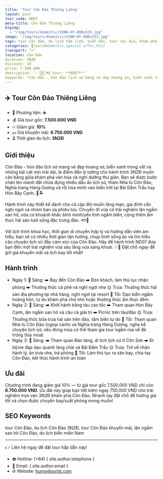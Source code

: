 ```yaml
---
title: 'Tour Côn Đảo Thiêng Liêng'
layout: post
tour_code: ND07
meta-title: Côn Đảo Thiêng Liêng
bigimg:
  - "/img/tours/domestic/VINH-HY-800x533.jpg"
image: "/img/tours/domestic/VINH-HY-800x533.jpg"
tags: tour côn đảo, du lịch tâm linh, biển đảo, tour nội địa, khám phá việt nam
categories: [tours#domestic,special-offer,hot]
transport: "✈️"
location: Côn Đảo
duration: 3N2Đ
discount: 10
price: 7.500.000
description: "- 🆔 Mã tour: **ND07**"
keywords: "Côn Đảo - hòn đảo lịch sử mang vẻ đẹp hoang sơ, biển xanh trong vắt và những bãi cát mịn trải dài, là điểm đến lý tưởng cho hành trình 3N2Đ muốn cân bằng giữa khám phá văn hóa và nghỉ dưỡng thư giãn. Bạn sẽ được bước chân lên mảnh đất chứa đựng nhiều dấu ấn lịch sử, thăm Nhà tù Côn Đảo, Nghĩa trang Hàng Dương và rồi hòa mình vào biển trời tại Bãi Đầm Trầu hay Hòn Bảy Cạnh. 🌊🏝️"
---
```


## ✈️ Tour Côn Đảo Thiêng Liêng

- 🚗 Phương tiện: **✈️**
- 💰 Giá tour gốc: **7.500.000 VND**
- 🔥 Giảm giá: **10%**
- 💵 Giá khuyến mãi: **6.750.000 VND**
- ⏳ Thời gian du lịch: **3N2Đ**

## Giới thiệu
Côn Đảo - hòn đảo lịch sử mang vẻ đẹp hoang sơ, biển xanh trong vắt và những bãi cát mịn trải dài, là điểm đến lý tưởng cho hành trình 3N2Đ muốn cân bằng giữa khám phá văn hóa và nghỉ dưỡng thư giãn. Bạn sẽ được bước chân lên mảnh đất chứa đựng nhiều dấu ấn lịch sử, thăm Nhà tù Côn Đảo, Nghĩa trang Hàng Dương và rồi hòa mình vào biển trời tại Bãi Đầm Trầu hay Hòn Bảy Cạnh. 🌊🏝️

Hành trình này thiết kế dành cho cả cặp đôi muốn lãng mạn, gia đình cần nghỉ ngơi và nhóm bạn ưa phiêu lưu. Chuyến đi vừa có trải nghiệm lặn ngắm san hô, vừa có khoảnh khắc bình minh/yên tĩnh ngắm biển, cộng thêm ẩm thực hải sản tươi sống đặc trưng đảo. 🐟🦀

Với lịch trình khoa học, thời gian di chuyển hợp lý và hướng dẫn viên am hiểu, bạn sẽ có nhiều thời gian tận hưởng, chụp hình sống ảo và tìm hiểu câu chuyện lịch sử đầy cảm xúc của Côn Đảo. Hãy để hành trình ND07 đưa bạn đến một trải nghiệm vừa sâu lắng vừa sảng khoái. ✨📸 Đặt chỗ ngay để giữ giá khuyến mãi và lịch bay tốt nhất!

## Hành trình
- Ngày 1:
  🌅 Sáng: ➡️ Bay đến Côn Đảo ➡️ Đón khách, làm thủ tục nhận phòng ➡️ Thưởng thức cà phê và nghỉ ngơi nhẹ
  🌞 Trưa: Thưởng thức hải sản địa phương tại nhà hàng, nghỉ ngơi tại resort
  🌙 Tối: Dạo biển ngắm hoàng hôn, tự do khám phá chợ nhỏ hoặc thưởng thức ẩm thực đêm
- Ngày 2:
  🌅 Sáng: ➡️ Khởi hành bằng tàu cao tốc ➡️ Tham quan Hòn Bảy Cạnh, lặn ngắm san hô và câu cá giải trí ➡️ Picnic trên tàu/đảo
  🌞 Trưa: Thưởng thức bữa trưa hải sản trên đảo, tắm biển tự do
  🌙 Tối: Tham quan Nhà tù Côn Đảo (ngoại cảnh) và Nghĩa trang Hàng Dương, nghe kể chuyện lịch sử; nếu đúng mùa có thể tham gia tour ngắm rùa về đẻ trứng (tùy mùa)
- Ngày 3:
  🌅 Sáng: ➡️ Tham quan Bảo tàng, di tích lịch sử ở Côn Sơn ➡️ Đi bộ/xe đạp dạo quanh làng chài và Bãi Đầm Trầu
  🌞 Trưa: Trở về nhận hành lý, ăn trưa nhẹ, trả phòng
  🌙 Tối: Làm thủ tục ra sân bay, chia tay Côn Đảo, kết thúc hành trình an toàn

## Ưu đãi
Chương trình đang giảm giá 10% — từ giá tour gốc 7.500.000 VND chỉ còn **6.750.000 VND**. Ưu đãi này giúp bạn tiết kiệm ngay 750.000 VND cho trải nghiệm trọn vẹn 3N2Đ khám phá Côn Đảo. Nhanh tay đặt chỗ để hưởng giá tốt và chọn được chuyến bay/suất phòng mong muốn!

## SEO Keywords
tour Côn Đảo, du lịch Côn Đảo 3N2Đ, tour Côn Đảo khuyến mãi, lặn ngắm san hô Côn Đảo, du lịch biển miền Nam

---

👉 Liên hệ ngay để đặt tour hấp dẫn này!

- ☎️ Hotline: (+84) { site.author.telephone }
- 📧 Email: { site.author.email }
- 🌐 Website: [hungvitourist.com](https://hungvitourist.com)


